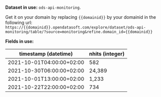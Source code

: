 **Dataset in use:** `ods-api-monitoring`. 

Get it on your domain by replacing `{{domainid}}` by your domainid in the following url: `https://{{domainid}}.opendatasoft.com/explore/dataset/ods-api-monitoring/table/?source=monitoring&refine.domain_id={{domainid}}`

**Fields in use:** 

| timestamp (datetime) | nhits (integer)|
|---|---|
|2021-10-01T04:00:00+02:00|582|
|2021-10-30T06:00:00+02:00|24,389|
|2021-10-01T13:00:00+02:00|1,233|
|2021-10-22T22:00:00+02:00|734|